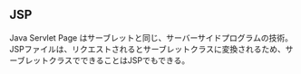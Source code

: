 ## JSP

Java Servlet Page はサーブレットと同じ、サーバーサイドプログラムの技術。JSPファイルは、リクエストされるとサーブレットクラスに変換されるため、サーブレットクラスでできることはJSPでもできる。
